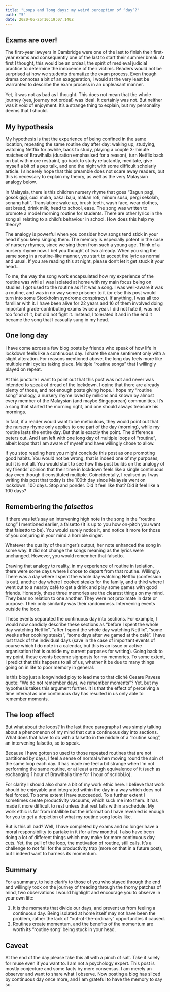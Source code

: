 ```yaml
---
title: "Loops and long days: my weird perception of “day”?"
path: "5"
date: 2020-06-25T10:19:07.140Z
---
```

## Exams are over!

The first-year lawyers in Cambridge were one of the last to finish their first-year exams and
consequently one of the last to start their summer break. At first I thought, this would be an ordeal,
the spirit of medieval judicial practice to determine the innocence of their victims. Readers would not
be surprised at how we students dramatize the exam process. Even though drama connotes a bit of an
exaggeration, I would at the very least be warranted to describe the exam process in an unpleasant
manner.

Yet, it was not as bad as I thought. This does not mean that the whole journey (yes, journey not ordeal)
was ideal. It certainly was not. But neither was it void of enjoyment. It’s a strange thing to explain,
but my personality deems that I should.

## My hypothesis

My hypothesis is that the experience of being confined in the same location, repeating the same routine
day after day: waking up, studying, watching Netflix for awhile, back to study, playing a couple
3-minute matches of Brawlhalla (duration emphasised for a reason), turn Netflix back on but with more
restraint, go back to study reluctantly, meditate, give myself a bit of a pep talk, and end the night
with some difficult scholarly article. I sincerely hope that this preamble does not scare away readers,
but this is necessary to explain my theory, as well as the very Malaysian analogy below.

In Malaysia, there is this children nursery rhyme that goes “Bagun pagi, gosok gigi, cuci muka, pakai baju, makan roti, minum
susu, pergi sekolah, senang hati”. Translation: wake up, brush teeth, wash face, wear clothes, eat bread, drink milk, head
to school, ease. The song was written to promote a model morning routine for students. There are other lyrics in the song
all relating to a child’s behaviour in school. How does this help my theory?

The analogy is powerful when you consider how songs tend stick in your head if you keep singing them.
The memory is especially potent in the case of nursery rhymes, since we sing them from such a young age.
Think of a nursery rhyme now. I bet you thought of two already. When you sing the same song in a
routine-like manner, you start to accept the lyric as normal and usual. If you are reading this at
night, please don’t let it get stuck it your head…

To me, the way the song work encapsulated how my experience of the routine was while I was isolated at
home with my main focus being on studies. I got used to the routine as if it was a song. I was
well-aware it was a routine, and was in no way some prisoner to it (or else this post would turn into
some Stockholm syndrome conspiracy). If anything, I was all too familiar with it. I have been alive for
22 years and 16 of them involved doing important grade-contributing exams twice a year. I did not hate
it, was not too fond of it, but did not fight it. Instead, I tolerated it and in the end it became the
song that I casually sung in my head.

## One long day

I have come across a few blog posts by friends who speak of how life in lockdown feels like a continuous
day. I share the same sentiment only with a slight alteration. For reasons mentioned above, the long day
feels more like multiple mini cycles taking place. Multiple “routine songs” that I willingly played on
repeat.

At this juncture I want to point out that this post was not and never was intended to speak of dread of
the lockdown. I opine that there are already plenty of those, and not enough posts giving hope. I hope
my “routine song” analogy, a nursery rhyme loved by millions and known by almost every member of the
Malaysian (and maybe Singaporean) communities. It’s a song that started the morning right, and one
should always treasure his mornings.

In fact, if a reader would want to be meticulous, they would point out that the nursery rhyme only
applies to one part of the day (morning), while my routine lasts the entire day. But that is exactly the
point. The difference peters out. And I am left with one long day of multiple loops of “routine”, albeit
loops that I am aware of myself and have willingly chose to allow.

If you stop reading here you might conclude this post as one promoting good habits. You would not be
wrong, that is indeed one of my purposes, but it is not all. You would start to see how this post builds
on the analogy of my friends’ opinion that their time in lockdown feels like a single continuous day
even though it constituted multiple. Coincidentally, I realised as I was writing this post that today is
the 100th day since Malaysia went on lockdown. 100 days. Stop and ponder. Did it feel like that? Did it
feel like a 100 days?

## Remembering the *falsettos*

If there was let’s say an intervening high note in the song in the “routine song” I mentioned earlier, a
falsetto (It is up to you how on-pitch you want that falsetto to be). You would surely notice it, and
notice it more for those of you conjuring in your mind a horrible singer.

Whatever the quality of the singer’s output, her note enhanced the song in some way. It did not change
the songs meaning as the lyrics were unchanged. However, you would remember that falsetto.

Drawing that analogy to reality, in my experience of routine in isolation, there were some days where I chose to depart from
that routine. Willingly. There was a day where I spent the whole day watching Netflix (confession is out), another day where
I cooked steaks for the family, and a third where I went out to a nearby café to get a drink and play some games with good
friends. Honestly, these three memories are the clearest things on my mind. They bear no relation to one another. They were
not proximate in date or purpose. Their only similarity was their randomness. Intervening events outside the loop.

These events separated the continuous day into sections. For example, I would now candidly describe
these sections as “before I spent the whole day watching Netflix”, “after I spent the whole day watching
Netflix”, “some weeks after cooking steaks”, “some days after we gamed at the café”. I have lost track
of the individual days (save in the case of important events of course which I do note in a calendar,
but this is an issue or active organisation that is outside my current purposes for writing). Going back
to my point, these events become signposts for my memories. To some extent, I predict that this happens
to all of us, whether it be due to many things going on in life to poor memory in general.

Is this blog just a longwinded ploy to lead me to that cliché Cesare Pavese quote: “We do not remember
days, we remember moments”? Yet, but my hypothesis takes this argument further. It is that the effect of
perceiving a time interval as one continuous day has resulted in us only able to remember moments.

## The loop effect

But what about the loops? In the last three paragraphs I was simply talking about a phenomenon of my
mind that cut a continuous day into sections. What does that have to do with a falsetto in the middle of
a “routine song”, an intervening falsetto, so to speak.

Because I have gotten so used to those repeated routines that are not partitioned by days, I feel a
sense of normal when moving round the spin of the same loop each day. It has made me feel a bit strange
when I’m not performing the same routine, or at least a rough equivalence of it (such as exchanging 1
hour of Brawlhalla time for 1 hour of scribbl.io).

For clarity I should also share a bit of my work ethic here. I believe that work should be enjoyable and
integrated within the day in a way which does not feel forced. To some extent I have succeeded. To a
further extent I sometimes create productivity vacuums, which suck me into them. It has made it more
difficult to rest unless that rest falls within a schedule. My work ethic is far from infallible but the
information I have revealed is enough for you to get a depiction of what my routine song looks like.

But is this all bad? Well, I have completed by exams and no longer have a moral responsibility to
partake in it (for a few months). I also have been doing a lot of different things which may make for
more continuous day cuts. Yet, the pull of the loop, the motivation of routine, still calls. It’s a
challenge to not fall for the productivity trap (more on that in a future post), but I indeed want to
harness its momentum.

## Summary

For a summary, to help clarify to those of you who stayed through the end and willingly took on the
journey of treading through the thorny patches of mind, two observations I would highlight and encourage
you to observe in your own life:

1. It is the moments that divide our days, and prevent us from feeling a continuous day. Being isolated at home itself may not have been the problem, rather the lack of “out-of-the-ordinary” opportunities it caused.
2. Routines create momentum, and the benefits of the momentum are worth its “routine song’ being stuck in your head.

## Caveat

At the end of the day please take this all with a pinch of salt. Take it solely for muse even if you
want to. I am not a psychology expert. This post is mostly conjecture and some facts by mere consensus.
I am merely an observer and want to share what I observe. Now posting a blog has sliced by continuous
day once more, and I am grateful to have the memory to say so.